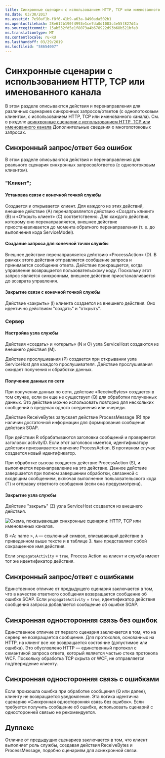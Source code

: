 ```yaml
---
title: Синхронные сценарии с использованием HTTP, TCP или именованного канала
ms.date: 03/30/2017
ms.assetid: 7e90af1b-f8f6-41b9-a63a-8490ada502b1
ms.openlocfilehash: 28e612b190f4993e1ce7da0d1083c4e55f827d4a
ms.sourcegitcommit: 15ab532fd5e1f8073a4b678922d93b68b521bfa0
ms.translationtype: MT
ms.contentlocale: ru-RU
ms.lasthandoff: 03/29/2019
ms.locfileid: "58654007"
---
```

# <a name="synchronous-scenarios-using-http-tcp-or-named-pipe"></a>Синхронные сценарии с использованием HTTP, TCP или именованного канала
В этом разделе описываются действия и перенаправления для различных сценариев синхронных запросов/ответов (с однопотоковым клиентом, с использованием HTTP, TCP или именованного канала). См. в разделе [асинхронные сценарии с использованием HTTP, TCP или именованного канала](../../../../../docs/framework/wcf/diagnostics/tracing/asynchronous-scenarios-using-http-tcp-or-named-pipe.md) Дополнительные сведения о многопотоковых запросах.  
  
## <a name="synchronous-requestreply-without-errors"></a>Синхронный запрос/ответ без ошибок  
 В этом разделе описываются действия и перенаправления для реального сценария синхронных запросов/ответов (с однопотоковым клиентом).  
  
### <a name="client"></a>"Клиент";  
  
#### <a name="establishing-communication-with-service-endpoint"></a>Установка связи с конечной точкой службы  
 Создается и открывается клиент. Для каждого из этих действий, внешнее действие (A) перенаправляется действию «Создать клиент» (B) и «Открыть клиент» (C) соответственно. Для каждого действия, которому оно перенаправляется, внешнее действие приостанавливается до момента обратного перенаправления (т. е. до выполнения кода ServiceModel).  
  
#### <a name="making-a-request-to-service-endpoint"></a>Создание запроса для конечной точки службы  
 Внешнее действие перенаправляется действию «ProcessAction» (D). В рамках этого действия отправляется сообщение запроса и принимается сообщение ответа. Действие прекращается, когда управление возвращается пользовательскому коду. Поскольку этот запрос является синхронным, внешнее действие приостанавливается до возврата управления.  
  
#### <a name="closing-communication-with-service-endpoint"></a>Закрытие связи с конечной точкой службы  
 Действие «закрыть» (I) клиента создается из внешнего действия. Оно идентично действиям "создать" и "открыть".  
  
### <a name="server"></a>Сервер  
  
#### <a name="setting-up-a-service-host"></a>Настройка узла службы  
 Действия «создать» и «открыть» (N и O) узла ServiceHost создаются из внешнего действия (M).  
  
 Действие прослушивания (P) создается при открывании узла ServiceHost для каждого прослушивателя. Действие прослушивания ожидает получения и обработки данных.  
  
#### <a name="receiving-data-on-the-wire"></a>Получение данных по сети  
 При получении данных по сети, действие «ReceiveBytes» создается в том случае, если он еще не существует (Q) для обработки полученных данных. Это действие можно использовать повторно для нескольких сообщений в пределах одного соединения или очереди.  
  
 Действие ReceiveBytes запускает действие ProcessMessage (R) при наличии достаточной информации для формирования сообщения действия SOAP.  
  
 При действии R обрабатываются заголовки сообщений и проверяется заголовок activityID. Если этот заголовок имеется, идентификатору действия присваивается значение ProcessAction. В противном случае создается новый идентификатор.  
  
 При обработке вызова создается действие ProcessAction (S), и выполняется перенаправление на это действие. Данное действие завершается при полном завершении обработки, связанной с входящим сообщением, включая выполнение пользовательского кода (T) и отправку ответного сообщения (если она предусмотрена).  
  
#### <a name="closing-a-service-host"></a>Закрытие узла службы  
 Действие "закрыть" (Z) узла ServiceHost создается из внешнего действия.  
  
 ![Схема, показывающая синхронные сценарии: HTTP, TCP или именованных каналов.](./media/synchronous-scenarios-using-http-tcp-or-named-pipe/synchronous-scenario-http-tcp-named-pipes.gif)  
  
 В \<A: name >, `A` — ссылочный символ, описывающий действие в приведенном выше тексте и в таблице 3. `Name` представляет собой сокращенное имя действия.  
  
 Если `propagateActivity` = `true`, Process Action на клиент и служба имеют тот же идентификатор действия.  
  
## <a name="synchronous-requestreply-with-errors"></a>Синхронный запрос/ответ с ошибками  
 Единственное отличие от предыдущего сценария заключается в том, что в качестве ответного сообщения возвращается сообщение об ошибке SOAP. Если `propagateActivity` = `true`, идентификатор действия сообщения запроса добавляется сообщение об ошибке SOAP.  
  
## <a name="synchronous-one-way-without-errors"></a>Синхронная односторонняя связь без ошибок  
 Единственное отличие от первого сценария заключается в том, что на сервер не возвращается сообщение. Для протоколов, основанных на HTTP, на клиент все же возвращается состояние (допустимое или ошибка). Это обусловлено HTTP — единственный протокол с семантикой запроса ответа, который является частью стека протокола WCF. Поскольку обработка TCP скрыта от WCF, не отправляется подтверждение клиенту.  
  
## <a name="synchronous-one-way-with-errors"></a>Синхронная односторонняя связь с ошибками  
 Если произошла ошибка при обработке сообщения (Q или далее), клиенту не возвращается уведомление. Эта логика идентична сценарию «Синхронная односторонняя связь без ошибок». Если требуется получить сообщение об ошибке, использовать сценарий с односторонней связью не рекомендуется.  
  
## <a name="duplex"></a>Дуплекс  
 Отличие от предыдущих сценариев заключается в том, что клиент выполняет роль службы, создавая действия ReceiveBytes и ProcessMessage, подобно сценариям для асинхронной связи.
